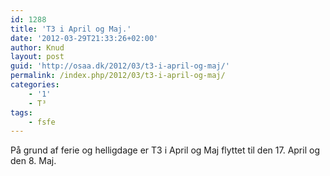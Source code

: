 ```yaml
---
id: 1288
title: 'T3 i April og Maj.'
date: '2012-03-29T21:33:26+02:00'
author: Knud
layout: post
guid: 'http://osaa.dk/2012/03/t3-i-april-og-maj/'
permalink: /index.php/2012/03/t3-i-april-og-maj/
categories:
    - '1'
    - T³
tags:
    - fsfe
---
```


På grund af ferie og helligdage er T3 i April og Maj flyttet til den 17. April og den 8. Maj.